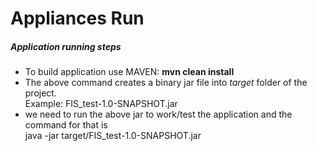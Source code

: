 # Appliances Run

##### Application running steps

- To build application use MAVEN: **mvn clean install**
- The above command creates a binary jar file into *target* folder of the project.  
  Example: FIS_test-1.0-SNAPSHOT.jar
- we need to run the above jar to work/test the application and the command for that is  
  java -jar target/FIS_test-1.0-SNAPSHOT.jar